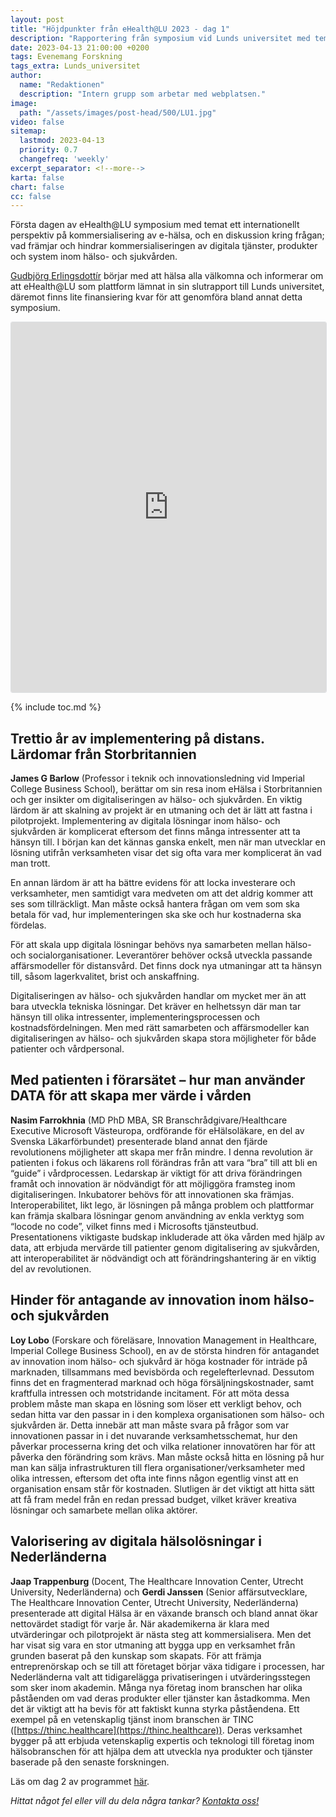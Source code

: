 ```yaml
---
layout: post
title: "Höjdpunkter från eHealth@LU 2023 - dag 1"
description: "Rapportering från symposium vid Lunds universitet med temat ett internationellt perspektiv på kommersialisering av e-hälsa"
date: 2023-04-13 21:00:00 +0200
tags: Evenemang Forskning
tags_extra: Lunds_universitet
author:
  name: "Redaktionen"
  description: "Intern grupp som arbetar med webplatsen."
image:
  path: "/assets/images/post-head/500/LU1.jpg"
video: false
sitemap:
  lastmod: 2023-04-13
  priority: 0.7
  changefreq: 'weekly'
excerpt_separator: <!--more-->
karta: false
chart: false
cc: false
---
```


<style>.twitter-tweet-rendered, .fb {display: block;margin-left: auto;margin-right: auto;}.fb{max-width: 100%;}</style>

Första dagen av eHealth@LU symposium med temat ett internationellt perspektiv på kommersialisering av <span style="white-space: nowrap;">e-hälsa</span>, och en diskussion kring frågan; vad främjar och hindrar kommersialiseringen av digitala tjänster, produkter och system inom hälso- och sjukvården.

<!--more-->

[Gudbjörg Erlingsdottír](https://portal.research.lu.se/sv/persons/gudbj%C3%B6rg-erlingsdottir) börjar med att hälsa alla välkomna och informerar om att eHealth@LU som plattform lämnat in sin slutrapport till Lunds universitet, däremot finns lite finansiering kvar för att genomföra bland annat detta symposium.

<iframe src="https://www.linkedin.com/embed/feed/update/urn:li:share:7052286988208480256" height="592" width="504" frameborder="0" allowfullscreen="" title="Inbäddat inlägg" class="fb" style="border: 1px solid #dddfe2;border-radius: 3px;"></iframe>

{% include toc.md %}

## Trettio år av implementering på distans. Lärdomar från Storbritannien
**James G Barlow** (Professor i teknik och innovationsledning vid Imperial College Business School), berättar om sin resa inom eHälsa i Storbritannien och ger insikter om digitaliseringen av hälso- och sjukvården. En viktig lärdom är att skalning av projekt är en utmaning och det är lätt att fastna i pilotprojekt. Implementering av digitala lösningar inom hälso- och sjukvården är komplicerat eftersom det finns många intressenter att ta hänsyn till. I början kan det kännas ganska enkelt, men när man utvecklar en lösning utifrån verksamheten visar det sig ofta vara mer komplicerat än vad man trott.

En annan lärdom är att ha bättre evidens för att locka investerare och verksamheter, men samtidigt vara medveten om att det aldrig kommer att ses som tillräckligt. Man måste också hantera frågan om vem som ska betala för vad, hur implementeringen ska ske och hur kostnaderna ska fördelas.

För att skala upp digitala lösningar behövs nya samarbeten mellan hälso- och socialorganisationer. Leverantörer behöver också utveckla passande affärsmodeller för distansvård. Det finns dock nya utmaningar att ta hänsyn till, såsom lagerkvalitet, brist och anskaffning.

Digitaliseringen av hälso- och sjukvården handlar om mycket mer än att bara utveckla tekniska lösningar. Det kräver en helhetssyn där man tar hänsyn till olika intressenter, implementeringsprocessen och kostnadsfördelningen. Men med rätt samarbeten och affärsmodeller kan digitaliseringen av hälso- och sjukvården skapa stora möjligheter för både patienter och vårdpersonal.

## Med patienten i förarsätet – hur man använder DATA för att skapa mer värde i vården
**Nasim Farrokhnia** (MD PhD MBA, SR Branschrådgivare/Healthcare Executive Microsoft Västeuropa, ordförande för eHälsoläkare, en del av Svenska Läkarförbundet)  presenterade bland annat den fjärde revolutionens möjligheter att skapa mer från mindre. I denna revolution är patienten i fokus och läkarens roll förändras från att vara “bra” till att bli en “guide” i vårdprocessen. Ledarskap är viktigt för att driva förändringen framåt och innovation är nödvändigt för att möjliggöra framsteg inom digitaliseringen. Inkubatorer behövs för att innovationen ska främjas. Interoperabilitet, likt lego, är lösningen på många problem och plattformar kan främja skalbara lösningar genom användning av enkla verktyg som “locode no code”, vilket finns med i Microsofts tjänsteutbud. Presentationens viktigaste budskap inkluderade att öka vården med hjälp av data, att erbjuda mervärde till patienter genom digitalisering av sjukvården, att interoperabilitet är nödvändigt och att förändringshantering är en viktig del av revolutionen.

## Hinder för antagande av innovation inom hälso- och sjukvården
**Loy Lobo** (Forskare och föreläsare, Innovation Management in Healthcare, Imperial College Business School), en av de största hindren för antagandet av innovation inom hälso- och sjukvård är höga kostnader för inträde på marknaden, tillsammans med bevisbörda och regelefterlevnad. Dessutom finns det en fragmenterad marknad och höga försäljningskostnader, samt kraftfulla intressen och motstridande incitament.
För att möta dessa problem måste man skapa en lösning som löser ett verkligt behov, och sedan hitta var den passar in i den komplexa organisationen som hälso- och sjukvården är. Detta innebär att man måste svara på frågor som var innovationen passar in i det nuvarande verksamhetsschemat, hur den påverkar processerna kring det och vilka relationer innovatören har för att påverka den förändring som krävs. Man måste också hitta en lösning på hur man kan sälja infrastrukturen till flera organisationer/verksamheter med olika intressen, eftersom det ofta inte finns någon egentlig vinst att en organisation ensam står för kostnaden. Slutligen är det viktigt att hitta sätt att få fram medel från en redan pressad budget, vilket kräver kreativa lösningar och samarbete mellan olika aktörer.

## Valorisering av digitala hälsolösningar i Nederländerna
**Jaap Trappenburg** (Docent, The Healthcare Innovation Center, Utrecht University, Nederländerna) och **Gerdi Janssen** (Senior affärsutvecklare, The Healthcare Innovation Center, Utrecht University, Nederländerna) presenterade att digital Hälsa är en växande bransch och bland annat ökar nettovärdet stadigt för varje år. När akademikerna är klara med utvärderingar och pilotprojekt är nästa steg att kommersialisera.
Men det har visat sig vara en stor utmaning att bygga upp en verksamhet från grunden baserat på den kunskap som skapats. För att främja entreprenörskap och se till att företaget börjar växa tidigare i processen, har Nederländerna valt att tidigarelägga privatiseringen i utvärderingsstegen som sker inom akademin.
Många nya företag inom branschen har olika påståenden om vad deras produkter eller tjänster kan åstadkomma. Men det är viktigt att ha bevis för att faktiskt kunna styrka påståendena.
Ett exempel på en vetenskaplig tjänst inom branschen är TINC ([https://thinc.healthcare](https://thinc.healthcare)). Deras verksamhet bygger på att erbjuda vetenskaplig expertis och teknologi till företag inom hälsobranschen för att hjälpa dem att utveckla nya produkter och tjänster baserade på den senaste forskningen.


Läs om dag 2 av programmet [här](/2023/04/15/ehealthatlu-dag-2.html).

_Hittat något fel eller vill du dela några tankar? [Kontakta oss!](/index.html#form-message)_